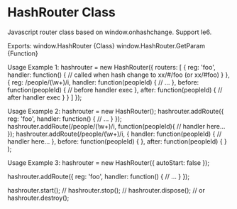 HashRouter Class
==========

Javascript router class based on window.onhashchange. Support Ie6.


Exports:
  window.HashRouter {Class}
  window.HashRouter.GetParam {Function}


Usage Example 1:
  hashrouter = new HashRouter({
    routers: [
      {
        reg: 'foo',
        handler: function() {
          // called when hash change to xx/#/foo (or xx/#foo)
        }
      },
      {
        reg: /people\/(\w+)/i,
        handler: function(peopleId) {
          // ...
        },
        before: function(peopleId) {
          // before handler exec
        },
        after: function(peopleId) {
          // after handler exec
        }
      }
    ]
  });


Usage Example 2:
  hashrouter = new HashRouter();
  hashrouter.addRoute({
    reg: 'foo',
    handler: function() {
      // ...
    }
  });
  hashrouter.addRoute(/people\/(\w+)/i, function(peopleId){
    // handler here...
  });
  hashrouter.addRoute(/people\/(\w+)/i, {
    handler: function(peopleId) {
      // handler here...
    },
    before: function(peopleId) {
    },
    after: function(peopleId) {
    }
  );


Usage Example 3:
  hashrouter = new HashRouter({
    autoStart: false
  });

  hashrouter.addRoute({
    reg: 'foo',
    handler: function() {
      // ...
    }
  });

  hashrouter.start();
  // hashrouter.stop();
  // hashrouter.dispose();
  //   or hashrouter.destroy();


